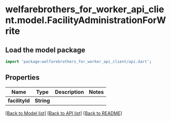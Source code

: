 # welfarebrothers_for_worker_api_client.model.FacilityAdministrationForWrite

## Load the model package
```dart
import 'package:welfarebrothers_for_worker_api_client/api.dart';
```

## Properties
Name | Type | Description | Notes
------------ | ------------- | ------------- | -------------
**facilityId** | **String** |  | 

[[Back to Model list]](../README.md#documentation-for-models) [[Back to API list]](../README.md#documentation-for-api-endpoints) [[Back to README]](../README.md)


